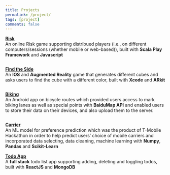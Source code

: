 ```yaml
---
title: Projects
permalink: /project/
tags: [project]
comments: false
---
```


[**Risk**](https://github.gatech.edu/bwang404/CS2340Sp19Team06) <br/>
An online Risk game supporting distribued players 
(i.e., on different computers/sessions (whether mobile or web-based)),
built with **Scala Play Framework** and **Javascript**
<pre></pre>
[**Find the Side**](https://github.com/nosna/FindTheSide) <br/>
An **IOS** and **Augmented Reality** game that generates different cubes and asks
users to find the cube with a different color, built with **Xcode** and **ARkit**
<pre></pre>

[**Biking**](https://github.com/llxxll12345/BikingdataAndroid) <br/>
An Android app on bicycle routes which provided users access to mark biking lanes 
as well as special points with **BaiduMap API** and enabled users to store their 
data on their devices, and also upload them to the server.
<pre></pre>

[**Carrier**](https://github.com/BennyWnj/T-mobile-Hackathon) <br/>
An ML model for preference prediction which was the product of T-Mobile Hackathon in 
order to help predict users’ choice of mobile carriers and incorporated data selecting, 
data cleaning, machine learning with **Numpy**, **Pandas** and **Scikit-Learn**


[**Todo App**](https://github.com/BennyWnj/myReactApp) <br/>
A **full stack** todo list app supporting adding, deleting and 
toggling todos, built with **ReactJS** and **MongoDB** 

